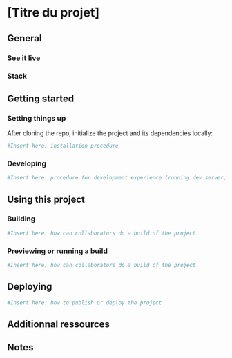 
<!--- Conservez uniquement les sections pertinentes pour le projet --->
<!--- Vous pouvez ajuster les titres de certaines sections pour mieux représenter la nature du projet --->
<!--- par exemple: « Running a build » pourrait aussi être « Training the model » --->

# [Titre du projet]

## General

<!--- General description, mentality and philosophy, etc. --->

### See it live

<!--- If available, insert link to online version --->

### Stack

<!--- List ressources in the project's stack, each as a link to the documentation or the homepage of the ressource --->

## Getting started

### Setting things up

After cloning the repo, initialize the project and its dependencies locally:

```bash
#Insert here: installation procedure
```

<!--- Insert here: complimentary information --->

### Developing

<!--- What do collaborators have to do/run locally to start developping on this project --->

```bash
#Insert here: procedure for development experience (running dev server, etc.)
```

## Using this project

### Building

<!--- Insert here: complimentary information --->

```bash
#Insert here: how can collaborators do a build of the project
```

### Previewing or running a build

<!--- Insert here: complimentary information --->

```bash
#Insert here: how can collaborators do a build of the project
```

## Deploying

<!--- Insert here: complimentary information --->

```bash
#Insert here: how to publish or deploy the project
```

## Additionnal ressources

<!--- Relevant community links --->
<!--- Lists of datasets --->
<!--- References --->

## Notes

<!--- General purpose notes --->
